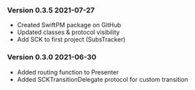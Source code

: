 ### Version 0.3.5 2021-07-27
- Created SwiftPM package on GitHub
- Updated classes & protocol visibility
- Add SCK to first project (SubsTracker)

### Version 0.3.0 2021-06-30
- Added routing function to Presenter
- Added SCKTransitionDelegate protocol for custom transition
